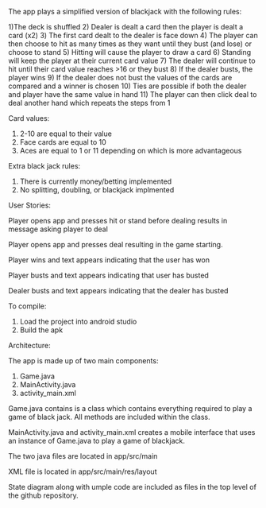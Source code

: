 The app plays a simplified version of blackjack with the following rules:

1)The deck is shuffled
2) Dealer is dealt a card then the player is dealt a card (x2)
3) The first card dealt to the dealer is face down
4) The player can then choose to hit as many times as they want until they bust (and lose) or choose to stand
5) Hitting will cause the player to draw a card
6) Standing will keep the player at their current card value
7) The dealer will continue to hit until their card value reaches >16 or they bust
8) If the dealer busts, the player wins
9) If the dealer does not bust the values of the cards are compared and a winner is chosen
10) Ties are possible if both the dealer and player have the same value in hand
11) The player can then click deal to deal another hand which repeats the steps from 1

Card values:

1) 2-10 are equal to their value
2) Face cards are equal to 10
3) Aces are equal to 1 or 11 depending on which is more advantageous

Extra black jack rules:

1) There is currently money/betting implemented
2) No splitting, doubling, or blackjack implmented


User Stories:

Player opens app and presses hit or stand before dealing results in message asking player to deal

Player opens app and presses deal resulting in the game starting.

Player wins and text appears indicating that the user has won

Player busts and text appears indicating that user has busted

Dealer busts and text appears indicating that the dealer has busted


To compile:

1) Load the project into android studio
2) Build the apk

Architecture:

The app is made up of two main components:

1) Game.java
2) MainActivity.java
3) activity_main.xml

Game.java contains is a class which contains everything required to play a game of black jack. All methods are included within
the class.

MainActivity.java and activity_main.xml creates a mobile interface that uses an instance of Game.java to play a game of blackjack.

The two java files are located in app/src/main

XML file is located in app/src/main/res/layout



State diagram along with umple code are included as files in the top level of the github repository.

